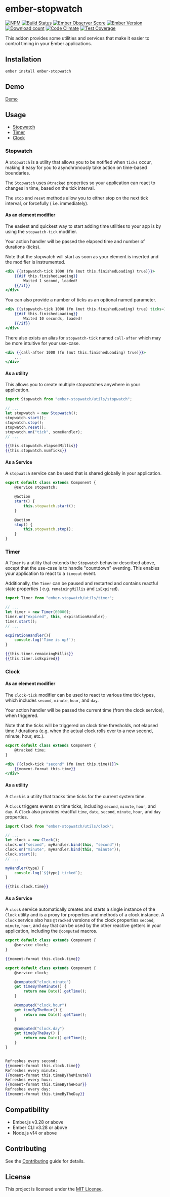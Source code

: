 # ember-stopwatch

[![NPM][npm-badge-img]][npm-badge-link]
[![Build Status][build-status-img]][build-status-link]
[![Ember Observer Score][ember-observer-badge]][ember-observer-url]
[![Ember Version][ember-version]][ember-version-url]
[![Download count][npm-downloads-img]][npm-badge-link]
[![Code Climate][climate-badge]][climate-badge-url]
[![Test Coverage][coverage-badge]][coverage-badge-url]

This addon provides some utilities and services that make it easier to control timing in your Ember
applications.

## Installation

```
ember install ember-stopwatch
```

## Demo

[Demo](https://tzellman.github.io/ember-stopwatch/)

## Usage

-   [Stopwatch](#stopwatch)
-   [Timer](#timer)
-   [Clock](#clock)

### Stopwatch

A `Stopwatch` is a utility that allows you to be notified when `ticks` occur, making it easy for you
to asynchronously take action on time-based boundaries.

The `Stopwatch` uses `@tracked` properties so your application can react to changes in time, based
on the tick interval.

The `stop` and `reset` methods allow you to either stop on the next tick interval, or forcefully (
i.e. immediately).

#### As an element modifier

The easiest and quickest way to start adding time utilities to your app is by using the
`stopwatch-tick` modifier.

Your action handler will be passed the elapsed time and number of durations (ticks).

Note that the stopwatch will start as soon as your element is inserted and the modifier is
instrumented.

```handlebars
<div {{stopwatch-tick 1000 (fn (mut this.finishedLoading) true)}}>
    {{#if this.finishedLoading}}
        Waited 1 second, loaded!
    {{/if}}
</div>
```

You can also provide a number of ticks as an optional named parameter.

```handlebars
<div {{stopwatch-tick 1000 (fn (mut this.finishedLoading) true) ticks=10}}>
    {{#if this.finishedLoading}}
        Waited 10 seconds, loaded!
    {{/if}}
</div>
```

There also exists an alias for `stopwatch-tick` named `call-after` which may be more intuitive for
your use-case.

```handlebars
<div {{call-after 1000 (fn (mut this.finishedLoading) true)}}>
    ...
</div>
```

#### As a utility

This allows you to create multiple stopwatches anywhere in your application.

```javascript
import Stopwatch from "ember-stopwatch/utils/stopwatch";

// ...
let stopwatch = new Stopwatch();
stopwatch.start();
stopwatch.stop();
stopwatch.reset();
stopwatch.on("tick", someHandler);
// ...
```

```handlebars
{{this.stopwatch.elapsedMillis}}
{{this.stopwatch.numTicks}}
```

#### As a Service

A `stopwatch` service can be used that is shared globally in your application.

```javascript
export default class extends Component {
    @service stopwatch;

    @action
    start() {
        this.stopwatch.start();
    }

    @action
    stop() {
        this.stopwatch.stop();
    }
}
```

### Timer

A `Timer` is a utility that extends the `Stopwatch` behavior described above, except that the
use-case is to handle "countdown" eventing. This enables your application to react to a `timeout`
event.

Additionally, the `Timer` can be paused and restarted and contains reactful state properties (
e.g. `remainingMillis` and `isExpired`).

```javascript
import Timer from "ember-stopwatch/utils/timer";

// ...
let timer = new Timer(60000);
timer.on("expired", this, expirationHandler);
timer.start();
// ...

expirationHandler(){
    console.log('Time is up!');
}
```

```handlebars
{{this.timer.remainingMillis}}
{{this.timer.isExpired}}
```

### Clock

#### As an element modifier

The `clock-tick` modifier can be used to react to various time tick types, which includes `second`,
`minute`, `hour`, and `day`.

Your action handler will be passed the current time (from the clock service), when triggered.

Note that the ticks will be triggered on clock time thresholds, not elapsed time / durations (e.g.
when the actual clock rolls over to a new second, minute, hour, etc.).

```javascript
export default class extends Component {
    @tracked time;
}
```

```handlebars
<div {{clock-tick "second" (fn (mut this.time))}}>
    {{moment-format this.time}}
</div>
```

#### As a utility

A `Clock` is a utility that tracks time ticks for the current system time.

A `Clock` triggers events on time ticks, including `second`, `minute`, `hour`, and `day`. A `Clock`
also provides reactful `time`, `date`, `second`, `minute`, `hour`, and `day` properties.

```javascript
import Clock from "ember-stopwatch/utils/clock";

// ...
let clock = new Clock();
clock.on("second", myHandler.bind(this, "second"));
clock.on("minute", myHandler.bind(this, "minute"));
clock.start();
// ...

myHandler(type) {
    console.log(`${type} ticked`);
}
```

```handlebars
{{this.clock.time}}
```

#### As a Service

A `clock` service automatically creates and starts a single instance of the `Clock` utility and is a
proxy for properties and methods of a clock instance. A `clock` service also has `@tracked` versions
of the clock properties `second`, `minute`, `hour`, and `day` that can be used by the other
reactive getters in your application, including the `@computed` macros.

```javascript
export default class extends Component {
    @service clock;
}
```

```handlebars
{{moment-format this.clock.time}}
```

```javascript
export default class extends Component {
    @service clock;

    @computed("clock.minute")
    get timeByTheMinute() {
        return new Date().getTime();
    }

    @computed("clock.hour")
    get timeByTheHour() {
        return new Date().getTime();
    }

    @computed("clock.day")
    get timeByTheDay() {
        return new Date().getTime();
    }
}
```

```handlebars

Refreshes every second:
{{moment-format this.clock.time}}
Refreshes every minute:
{{moment-format this.timeByTheMinute}}
Refreshes every hour:
{{moment-format this.timeByTheHour}}
Refreshes every day:
{{moment-format this.timeByTheDay}}
```

## Compatibility

-   Ember.js v3.28 or above
-   Ember CLI v3.28 or above
-   Node.js v14 or above

## Contributing

See the [Contributing](CONTRIBUTING.md) guide for details.

## License

This project is licensed under the [MIT License](LICENSE.md).

[npm-badge-img]: https://badge.fury.io/js/ember-stopwatch.svg
[npm-badge-link]: http://badge.fury.io/js/ember-stopwatch
[build-status-img]: https://github.com/tzellman/ember-stopwatch/workflows/CI/badge.svg?branch=master&event=push
[build-status-link]: https://github.com/tzellman/ember-stopwatch/actions?query=workflow%3A%22CI%22
[npm-downloads-img]: https://img.shields.io/npm/dt/ember-stopwatch.svg
[ember-observer-badge]: http://emberobserver.com/badges/ember-stopwatch.svg
[ember-observer-url]: http://emberobserver.com/addons/ember-stopwatch
[ember-version]: https://img.shields.io/badge/Ember-3.12%2B-brightgreen.svg
[ember-version-url]: https://blog.emberjs.com/2019/08/16/ember-3-12-released.html
[coverage-badge]: https://codeclimate.com/github/tzellman/ember-stopwatch/badges/coverage.svg
[coverage-badge-url]: https://codeclimate.com/github/tzellman/ember-stopwatch/test_coverage
[climate-badge]: https://codeclimate.com/github/tzellman/ember-stopwatch/badges/gpa.svg
[climate-badge-url]: https://codeclimate.com/github/tzellman/ember-stopwatch
